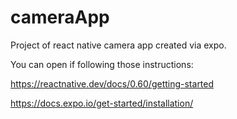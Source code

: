 # cameraApp
Project of react native camera app created via expo.

You can open if following those instructions:

https://reactnative.dev/docs/0.60/getting-started 

https://docs.expo.io/get-started/installation/

